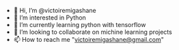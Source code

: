 - 👋 Hi, I’m @victoiremigashane
- 👀 I’m interested in Python
- 🌱 I’m currently learning python with tensorflow
- 💞️ I’m looking to collaborate on michine learning projects
- 📫 How to reach me "victoiremigashane@gmail.com"

<!---
victoiremigashane/victoiremigashane is a ✨ special ✨ repository because its `README.md` (this file) appears on your GitHub profile.
You can click the Preview link to take a look at your changes.
--->
